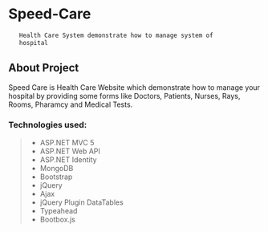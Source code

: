# Speed-Care

```bash
   Health Care System demonstrate how to manage system of
   hospital
```
## About Project
<P> Speed Care is Health Care Website which demonstrate how to manage your hospital by providing some forms like Doctors, Patients, Nurses, Rays, Rooms, Pharamcy and Medical Tests.</P>

### Technologies used:

>* ASP.NET MVC 5
>* ASP.NET Web API
>* ASP.NET Identity
>* MongoDB
>* Bootstrap
>* jQuery
>* Ajax
>* jQuery Plugin DataTables
>* Typeahead
>* Bootbox.js

